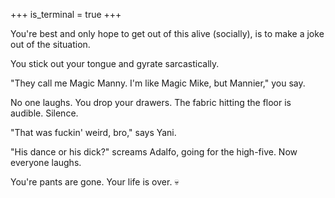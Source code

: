 +++
is_terminal = true
+++

You're best and only hope to get out of this alive (socially), is to make
a joke out of the situation.

You stick out your tongue and gyrate sarcastically.

"They call me Magic Manny. I'm like Magic Mike, but Mannier," you say.

No one laughs. You drop your drawers. The fabric hitting the floor is
audible. Silence.

"That was fuckin' weird, bro," says Yani.

"His dance or his dick?" screams Adalfo, going for the high-five. Now
everyone laughs.

You're pants are gone. Your life is over. :skull:

